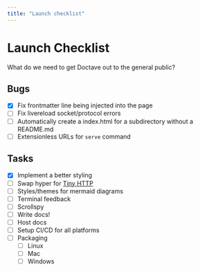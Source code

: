 ```yaml
---
title: "Launch checklist"
---
```


# Launch Checklist

What do we need to get Doctave out to the general public?


## Bugs

- [x] Fix frontmatter line being injected into the page
- [ ] Fix livereload socket/protocol errors
- [ ] Automatically create a index.html for a subdirectory without a README.md
- [ ] Extensionless URLs for `serve` command

## Tasks

- [x] Implement a better styling
- [ ] Swap hyper for [Tiny HTTP](https://github.com/tiny-http/tiny-http)
- [ ] Styles/themes for mermaid diagrams
- [ ] Terminal feedback
- [ ] Scrollspy
- [ ] Write docs!
- [ ] Host docs
- [ ] Setup CI/CD for all platforms
- [ ] Packaging
    - [ ] Linux
    - [ ] Mac
    - [ ] Windows
